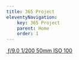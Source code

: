 ```yaml
---
title: 365 Project
eleventyNavigation:
    key: 365 Project
    parent: Home
    order: 1
---
```

<div class="pswp-gallery" id="my-gallery">
  <a href="/assets/img/365project/day_001.jpg" 
    data-pswp-width="3000" 
    data-pswp-height="2000" 
    target="_blank">
    <img src="/assets/img/365project/thumbnails/day_001.jpg" alt="" />
    <span class="pswp-caption-content">ƒ/9.0 1/200 50mm ISO 100</span>
  </a>
</div>